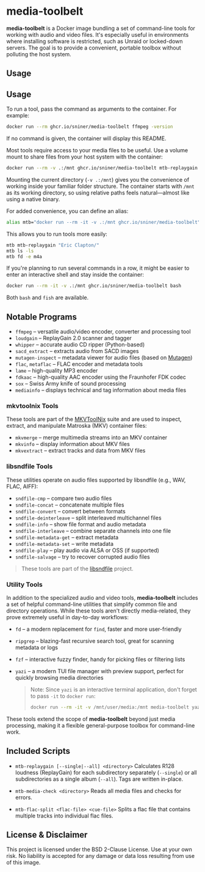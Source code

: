 # media-toolbelt

**media-toolbelt** is a Docker image bundling a set of command-line tools for working with audio and video files. It's especially useful in environments where installing software is restricted, such as Unraid or locked-down servers. The goal is to provide a convenient, portable toolbox without polluting the host system.

## Usage

## Usage

To run a tool, pass the command as arguments to the container. For example:

```bash
docker run --rm ghcr.io/sniner/media-toolbelt ffmpeg -version
```

If no command is given, the container will display this README.

Most tools require access to your media files to be useful. Use a volume mount to share files from your host system with the container:

```bash
docker run --rm -v .:/mnt ghcr.io/sniner/media-toolbelt mtb-replaygain "Eric Clapton/"
```

Mounting the current directory (`-v .:/mnt`) gives you the convenience of working inside your familiar folder structure. The container starts with `/mnt` as its working directory, so using relative paths feels natural—almost like using a native binary.

For added convenience, you can define an alias:

```bash
alias mtb="docker run --rm -it -v .:/mnt ghcr.io/sniner/media-toolbelt"
```

This allows you to run tools more easily:

```bash
mtb mtb-replaygain "Eric Clapton/"
mtb ls -ls
mtb fd -e m4a
```

If you're planning to run several commands in a row, it might be easier to enter an interactive shell and stay inside the container:

```bash
docker run --rm -it -v .:/mnt ghcr.io/sniner/media-toolbelt bash
```

Both `bash` and `fish` are available.

## Notable Programs

* `ffmpeg` – versatile audio/video encoder, converter and processing tool
* `loudgain` – ReplayGain 2.0 scanner and tagger
* `whipper` – accurate audio CD ripper (Python-based)
* `sacd_extract` – extracts audio from SACD images
* `mutagen-inspect` – metadata viewer for audio files (based on [Mutagen](https://github.com/quodlibet/mutagen))
* `flac`, `metaflac` – FLAC encoder and metadata tools
* `lame` – high-quality MP3 encoder
* `fdkaac` – high-quality AAC encoder using the Fraunhofer FDK codec
* `sox` – Swiss Army knife of sound processing
* `mediainfo` – displays technical and tag information about media files

### mkvtoolnix Tools

These tools are part of the [MKVToolNix](https://mkvtoolnix.download/) suite and are used to inspect, extract, and manipulate Matroska (MKV) container files:

* `mkvmerge` – merge multimedia streams into an MKV container
* `mkvinfo` – display information about MKV files
* `mkvextract` – extract tracks and data from MKV files

### libsndfile Tools

These utilities operate on audio files supported by libsndfile (e.g., WAV, FLAC, AIFF):

* `sndfile-cmp` – compare two audio files
* `sndfile-concat` – concatenate multiple files
* `sndfile-convert` – convert between formats
* `sndfile-deinterleave` – split interleaved multichannel files
* `sndfile-info` – show file format and audio metadata
* `sndfile-interleave` – combine separate channels into one file
* `sndfile-metadata-get` – extract metadata
* `sndfile-metadata-set` – write metadata
* `sndfile-play` – play audio via ALSA or OSS (if supported)
* `sndfile-salvage` – try to recover corrupted audio files

> These tools are part of the [libsndfile](http://www.mega-nerd.com/libsndfile/) project.

### Utility Tools

In addition to the specialized audio and video tools, **media-toolbelt** includes a set of helpful command-line utilities that simplify common file and directory operations. While these tools aren't directly media-related, they prove extremely useful in day-to-day workflows:

* `fd` – a modern replacement for `find`, faster and more user-friendly
* `ripgrep` – blazing-fast recursive search tool, great for scanning metadata or logs
* `fzf` – interactive fuzzy finder, handy for picking files or filtering lists
* `yazi` – a modern TUI file manager with preview support, perfect for quickly browsing media directories

  > Note: Since `yazi` is an interactive terminal application, don't forget to pass `-it` to `docker run`:
  >
  > ```bash
  > docker run --rm -it -v /mnt/user/media:/mnt media-toolbelt yazi /mnt
  > ```

These tools extend the scope of **media-toolbelt** beyond just media processing, making it a flexible general-purpose toolbox for command-line work.

## Included Scripts

* `mtb-replaygain [--single|--all] <directory>`
  Calculates R128 loudness (ReplayGain) for each subdirectory separately (`--single`) or all subdirectories as a single album (`--all`). Tags are written in-place.

* `mtb-media-check <directory>`
  Reads all media files and checks for errors.

* `mtb-flac-split <flac-file> <cue-file>`
  Splits a flac file that contains multiple tracks into individual flac files.

## License & Disclaimer

This project is licensed under the BSD 2-Clause License. Use at your own risk. No liability is accepted for any damage or data loss resulting from use of this image.
